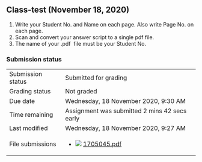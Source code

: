 <h2>Class-test (November 18, 2020)</h2><ol><li>Write your Student No. and Name on each page. Also write Page No. on each page.<em></em> </li><li>Scan and convert your answer script to a single pdf file.</li><li>The name of your .pdf  file must be your Student No.<em></em> </li></ol>

<h3>Submission status</h3><table>
<tbody><tr>
<td>Submission status</td>
<td>Submitted for grading</td>
</tr>
<tr>
<td>Grading status</td>
<td>Not graded</td>
</tr>
<tr>
<td>Due date</td>
<td>Wednesday, 18 November 2020, 9:30 AM</td>
</tr>
<tr>
<td>Time remaining</td>
<td>Assignment was submitted 2 mins 42 secs early</td>
</tr>
<tr>
<td>Last modified</td>
<td>Wednesday, 18 November 2020, 9:27 AM</td>
</tr>
<tr>
<td>File submissions</td>
<td><ul><li><img src="..%5C..%5C..%5CJanuary%202018%5CCSE101%5CNews%20forum%5CCLASS%20TEST%202%20Marks%5Cfile%5Cpdf.png" /> <a href="file%5C1705045.pdf">1705045.pdf</a> 
</li></ul>

</td>
</tr>

</tbody>
</table>



